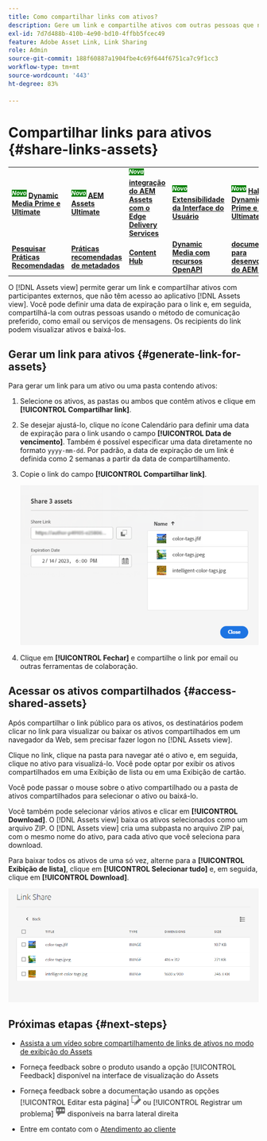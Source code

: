 ```yaml
---
title: Como compartilhar links com ativos?
description: Gere um link e compartilhe ativos com outras pessoas que não têm acesso ao aplicativo  [!DNL Assets view] .
exl-id: 7d7d488b-410b-4e90-bd10-4ffbb5fcec49
feature: Adobe Asset Link, Link Sharing
role: Admin
source-git-commit: 188f60887a1904fbe4c69f644f6751ca7c9f1cc3
workflow-type: tm+mt
source-wordcount: '443'
ht-degree: 83%

---
```


# Compartilhar links para ativos {#share-links-assets}

<table>
    <tr>
        <td>
            <sup style= "background-color:#008000; color:#FFFFFF; font-weight:bold"><i>Novo</i></sup> <a href="/help/assets/dynamic-media/dm-prime-ultimate.md"><b>Dynamic Media Prime e Ultimate</b></a>
        </td>
        <td>
            <sup style= "background-color:#008000; color:#FFFFFF; font-weight:bold"><i>Novo</i></sup> <a href="/help/assets/assets-ultimate-overview.md"><b>AEM Assets Ultimate</b></a>
        </td>
        <td>
            <sup style= "background-color:#008000; color:#FFFFFF; font-weight:bold"><i>Nova</i></sup> <a href="/help/assets/integrate-aem-assets-edge-delivery-services.md"><b>integração do AEM Assets com o Edge Delivery Services</b></a>
        </td>
        <td>
            <sup style= "background-color:#008000; color:#FFFFFF; font-weight:bold"><i>Novo</i></sup> <a href="/help/assets/aem-assets-view-ui-extensibility.md"><b>Extensibilidade da Interface do Usuário</b></a>
        </td>
          <td>
            <sup style= "background-color:#008000; color:#FFFFFF; font-weight:bold"><i>Novo</i></sup> <a href="/help/assets/dynamic-media/enable-dynamic-media-prime-and-ultimate.md"><b>Habilitar o Dynamic Media Prime e o Ultimate</b></a>
        </td>
    </tr>
    <tr>
        <td>
            <a href="/help/assets/search-best-practices.md"><b>Pesquisar Práticas Recomendadas</b></a>
        </td>
        <td>
            <a href="/help/assets/metadata-best-practices.md"><b>Práticas recomendadas de metadados</b></a>
        </td>
        <td>
            <a href="/help/assets/product-overview.md"><b>Content Hub</b></a>
        </td>
        <td>
            <a href="/help/assets/dynamic-media-open-apis-overview.md"><b>Dynamic Media com recursos OpenAPI</b></a>
        </td>
        <td>
            <a href="https://developer.adobe.com/experience-cloud/experience-manager-apis/"><b>documentação para desenvolvedores do AEM Assets</b></a>
        </td>
    </tr>
</table>

O [!DNL Assets view] permite gerar um link e compartilhar ativos com participantes externos, que não têm acesso ao aplicativo [!DNL Assets view]. Você pode definir uma data de expiração para o link e, em seguida, compartilhá-la com outras pessoas usando o método de comunicação preferido, como email ou serviços de mensagens. Os recipients do link podem visualizar ativos e baixá-los.

## Gerar um link para ativos {#generate-link-for-assets}

Para gerar um link para um ativo ou uma pasta contendo ativos:

1. Selecione os ativos, as pastas ou ambos que contêm ativos e clique em **[!UICONTROL Compartilhar link]**.

1. Se desejar ajustá-lo, clique no ícone Calendário para definir uma data de expiração para o link usando o campo **[!UICONTROL Data de vencimento]**. Também é possível especificar uma data diretamente no formato `yyyy-mm-dd`. Por padrão, a data de expiração de um link é definida como 2 semanas a partir da data de compartilhamento.

1. Copie o link do campo **[!UICONTROL Compartilhar link]**.

   ![Opção de cortar e endireitar](assets/share-asset-link.png)

1. Clique em **[!UICONTROL Fechar]** e compartilhe o link por email ou outras ferramentas de colaboração.

## Acessar os ativos compartilhados {#access-shared-assets}

Após compartilhar o link público para os ativos, os destinatários podem clicar no link para visualizar ou baixar os ativos compartilhados em um navegador da Web, sem precisar fazer logon no [!DNL Assets view].

Clique no link, clique na pasta para navegar até o ativo e, em seguida, clique no ativo para visualizá-lo. Você pode optar por exibir os ativos compartilhados em uma Exibição de lista ou em uma Exibição de cartão.

Você pode passar o mouse sobre o ativo compartilhado ou a pasta de ativos compartilhados para selecionar o ativo ou baixá-lo.

Você também pode selecionar vários ativos e clicar em **[!UICONTROL Download]**. O [!DNL Assets view] baixa os ativos selecionados como um arquivo ZIP. O [!DNL Assets view] cria uma subpasta no arquivo ZIP pai, com o mesmo nome do ativo, para cada ativo que você seleciona para download.

Para baixar todos os ativos de uma só vez, alterne para a **[!UICONTROL Exibição de lista]**, clique em **[!UICONTROL Selecionar tudo]** e, em seguida, clique em **[!UICONTROL Download]**.

![Visualizar ativos compartilhados](assets/preview-shared-assets.png)

## Próximas etapas {#next-steps}

* [Assista a um vídeo sobre compartilhamento de links de ativos no modo de exibição do Assets](https://experienceleague.adobe.com/docs/experience-manager-learn/assets-essentials/basics/link-sharing.html?lang=pt-BR)

* Forneça feedback sobre o produto usando a opção [!UICONTROL Feedback] disponível na interface de visualização do Assets

* Forneça feedback sobre a documentação usando as opções [!UICONTROL Editar esta página] ![editar a página](assets/do-not-localize/edit-page.png) ou [!UICONTROL Registrar um problema] ![criar um problema do GitHub](assets/do-not-localize/github-issue.png) disponíveis na barra lateral direita

* Entre em contato com o [Atendimento ao cliente](https://experienceleague.adobe.com/?support-solution=General&amp;lang=pt-BR#support)
